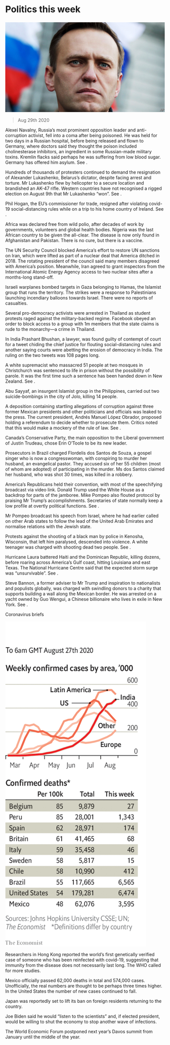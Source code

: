 ###### 

# Politics this week 

#####  

![image](images/20200829_WWP002_0.jpg) 

> Aug 29th 2020 

Alexei Navalny, Russia’s most prominent opposition leader and anti-corruption activist, fell into a coma after being poisoned. He was held for two days in a Russian hospital, before being released and flown to Germany, where doctors said they thought the poison included cholinesterase inhibitors, an ingredient in some Russian-made military toxins. Kremlin flacks said perhaps he was suffering from low blood sugar. Germany has offered him asylum. See .

Hundreds of thousands of protesters continued to demand the resignation of Alexander Lukashenko, Belarus’s dictator, despite facing arrest and torture. Mr Lukashenko flew by helicopter to a secure location and brandished an AK-47 rifle. Western countries have not recognised a rigged election on August 9th that Mr Lukashenko “won”. See .


Phil Hogan, the EU’s commissioner for trade, resigned after violating covid-19 social-distancing rules while on a trip to his home country of Ireland. See .

Africa was declared free from wild polio, after decades of work by governments, volunteers and global health bodies. Nigeria was the last African country to be given the all-clear. The disease is now only found in Afghanistan and Pakistan. There is no cure, but there is a vaccine.

The UN Security Council blocked America’s effort to restore UN sanctions on Iran, which were lifted as part of a nuclear deal that America ditched in 2018. The rotating president of the council said many members disagreed with America’s position. Meanwhile, Iran agreed to grant inspectors from the International Atomic Energy Agency access to two nuclear sites after a months-long stand-off.

Israeli warplanes bombed targets in Gaza belonging to Hamas, the Islamist group that runs the territory. The strikes were a response to Palestinians launching incendiary balloons towards Israel. There were no reports of casualties.

Several pro-democracy activists were arrested in Thailand as student protests raged against the military-backed regime. Facebook obeyed an order to block access to a group with 1m members that the state claims is rude to the monarchy—a crime in Thailand.

In India Prashant Bhushan, a lawyer, was found guilty of contempt of court for a tweet chiding the chief justice for flouting social-distancing rules and another saying courts were abetting the erosion of democracy in India. The ruling on the two tweets was 108 pages long.

A white supremacist who massacred 51 people at two mosques in Christchurch was sentenced to life in prison without the possibility of parole. It was the first time such a sentence has been handed down in New Zealand. See .

Abu Sayyaf, an insurgent Islamist group in the Philippines, carried out two suicide-bombings in the city of Jolo, killing 14 people.

A deposition containing startling allegations of corruption against three former Mexican presidents and other politicians and officials was leaked to the press. The current president, Andrés Manuel López Obrador, proposed holding a referendum to decide whether to prosecute them. Critics noted that this would make a mockery of the rule of law. See .

Canada’s Conservative Party, the main opposition to the Liberal government of Justin Trudeau, chose Erin O’Toole to be its new leader.

Prosecutors in Brazil charged Flordelis dos Santos de Souza, a gospel singer who is now a congresswoman, with conspiring to murder her husband, an evangelical pastor. They accused six of her 55 children (most of whom are adopted) of participating in the murder. Ms dos Santos claimed her husband, who was shot 30 times, was killed in a robbery. 

America’s Republicans held their convention, with most of the speechifying broadcast via video link. Donald Trump used the White House as a backdrop for parts of the jamboree. Mike Pompeo also flouted protocol by praising Mr Trump’s accomplishments. Secretaries of state normally keep a low profile at overtly political functions. See .

Mr Pompeo broadcast his speech from Israel, where he had earlier called on other Arab states to follow the lead of the United Arab Emirates and normalise relations with the Jewish state.

Protests against the shooting of a black man by police in Kenosha, Wisconsin, that left him paralysed, descended into violence. A white teenager was charged with shooting dead two people. See .

Hurricane Laura battered Haiti and the Dominican Republic, killing dozens, before roaring across America’s Gulf coast, hitting Louisiana and east Texas. The National Hurricane Centre said that the expected storm surge was “unsurvivable”. See . 

Steve Bannon, a former adviser to Mr Trump and inspiration to nationalists and populists globally, was charged with swindling donors to a charity that supports building a wall along the Mexican border. He was arrested on a yacht owned by Guo Wengui, a Chinese billionaire who lives in exile in New York. See .

Coronavirus briefs

![image](images/20200829_WWC024.png) 


Researchers in Hong Kong reported the world’s first genetically verified case of someone who has been reinfected with covid-19, suggesting that immunity from the disease does not necessarily last long. The WHO called for more studies.

Mexico officially passed 62,000 deaths in total and 574,000 cases. Unofficially, the real numbers are thought to be perhaps three times higher. In the United States the number of new cases continued to fall.

Japan was reportedly set to lift its ban on foreign residents returning to the country.

Joe Biden said he would “listen to the scientists” and, if elected president, would be willing to shut the economy to stop another wave of infections.

The World Economic Forum postponed next year’s Davos summit from January until the middle of the year.

